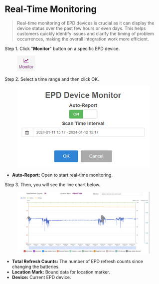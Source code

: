 # Real-Time Monitoring

> Real-time monitoring of EPD devices is crucial as it can display the device status over the past few hours or even days. This helps customers quickly identify issues and clarify the timing of problem occurrences, making the overall integration work more efficient.

Step 1. Click "**Monitor**" button on a specific EPD device.

<figure><img src="../../../.gitbook/assets/image (149).png" alt=""><figcaption></figcaption></figure>

Step 2. Select a time range and then click OK.

<figure><img src="../../../.gitbook/assets/image (150).png" alt=""><figcaption></figcaption></figure>

* **Auto-Report:** Open to start real-time monitoring.

Step 3. Then, you will see the line chart below.

<figure><img src="../../../.gitbook/assets/image (151).png" alt=""><figcaption></figcaption></figure>

* **Total Refresh Counts:** The number of EPD refresh counts since changing the batteries.
* **Location Mark:** Bound data for location marker.
* **Device:** Current EPD device.
